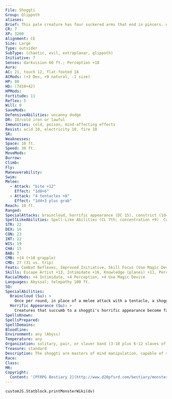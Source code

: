 ```yaml
---
File: Shoggti
Group: Qlippoth
aliases: 
Brief: This pale creature has four suckered arms that end in pincers. A gnashing maw gapes in its head between two staring eyes.
CR: 7
XP: 3200
Alignment: CE
Size: Large
Type: outsider
SubType: (chaotic, evil, extraplanar, qlippoth)
Initiative: 7
Senses: darkvision 60 ft.; Perception +18
Aura: 
AC: 21, touch 12, flat-footed 18
ACMods: (+3 Dex, +9 natural, -1 size)
HP: 80
HD: (7d10+42)
HPMods: 
Fortitude: 11
Reflex: 5
Will: 9
SaveMods: 
DefensiveAbilities: uncanny dodge
DR: 10/cold iron or lawful
Immunities: cold, poison, mind-affecting effects
Resist: acid 10, electricity 10, fire 10
SR: 
Weaknesses: 
Space: 10 ft.
Speed: 30 ft.
MoveMods: 
Burrow: 
Climb: 
Fly: 
Maneuverability: 
Swim: 
Melee: 
  - Attack: "bite +12"
    Effect: "1d8+6"
  - Attack: "4 tentacles +8"
    Effect: "1d4+3 plus grab"
Reach: 10 ft.
Ranged: 
SpecialAttacks: braincloud, horrific appearance (DC 15), constrict (1d4+6)
SpellLikeAbilities: Spell-Like Abilities (CL 7th; concentration +9)  Constant-tongues   At Will-command (DC 13)   3/day-charm person (DC 13), protection from law   1/day-charm monster (DC 16), dimension door
STR: 22
DEX: 16
CON: 23
INT: 12
WIS: 19
CHA: 15
BAB: 7
CMB: +14 (+18 grapple)
CMD: 27 (31 vs. trip)
Feats: Combat Reflexes, Improved Initiative, Skill Focus (Use Magic Device), Weapon Focus (tentacles)
Skills: Escape Artist +13, Intimidate +16, Knowledge (planes) +11, Perception +18, Sense Motive +14, Stealth +9, Use Magic Device +19
RacialMods: +4 Intimidate, +4 Perception, +4 Use Magic Device
Languages: Abyssal; telepathy 100 ft.
SQ: 
SpecialAbilities:
  Braincloud (Su): >
    Once per round, in place of a melee attack with a tentacle, a shoggti can make a melee touch attack with the pincer on the end of that tentacle. If it hits, the target takes 1d4 points of Wisdom damage. Shoggti use this ability to mentally debilitate their victims so they can more easily use their charm spell-like abilities against them.
  Horrific Appearance (Su): >
    Creatures that succumb to a shoggti's horrific appearance become fascinated by the creature's hypnotically wriggling tentacles and the strange, shimmering colors in its eyes. This effect persists for 1d6 rounds (but can be ended by the normal methods of defeating the fascinated condition).
SpellsKnown: 
SpellsPrepared: 
SpellDomains: 
Bloodline: 
Environment: any (Abyss)
Temperature: any
Organization: solitary, pair, or slaver band (3-10 plus 6-12 slaves of various races)
Treasure: standard
Description: The shoggti are masters of mind manipulation, capable of seizing control of the thoughts of others and charming them into docile allies. They invade other realms in slaver bands, seeking out creatures to capture alive and return to the Abyss as charmed slaves-the fates of these poor souls is unknown, but likely has something to do with the qlippoth drive to reclaim the Abyss as their own.  Although a shoggti lacks proper hands, it is capable of performing incredibly dextrous manipulations with the pincers at the tips of its tentacles. It cannot wield weapons in these pincers, but it can utilize magic items like wands, rods, staves, and the like. Shoggti are fond of wands in particular, particularly those that create mind-affecting effects that are easy to inf lict on victims of their braincloud ability.  A shoggti's body is an egg-shaped mass about 8 feet long-its tentacles are about 8 feet long as well. The whole creature weighs 900 pounds.
Race: 
Class: 
MR: 
Copyright:
  Content: '[PFRPG Bestiary 2](http://www.d20pfsrd.com/bestiary/monster-listings/outsiders/qlippoth/qlippoth-shoggti)'
---
```

```dataviewjs
customJS.Statblock.printMonsterWiki(dv)
```
